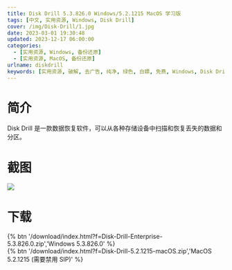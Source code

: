```yaml
---
title: Disk Drill 5.3.826.0 Windows/5.2.1215 MacOS 学习版
tags: [中文, 实用资源, Windows, Disk Drill]
cover: /img/Disk-Drill/1.jpg
date: 2023-03-01 19:30:48
updated: 2023-12-17 06:00:00
categories:
  - [实用资源, Windows, 备份还原]
  - [实用资源, MacOS, 备份还原]
urlname: diskdrill
keywords: [实用资源, 破解, 去广告, 纯净, 绿色, 白嫖, 免费, Windows, Disk Drill]
---
```


# 简介

Disk Drill 是一款数据恢复软件，可以从各种存储设备中扫描和恢复丢失的数据和分区。

# 截图

![](/img/Disk-Drill/2.png)

# 下载

{% btn '/download/index.html?f=Disk-Drill-Enterprise-5.3.826.0.zip','Windows 5.3.826.0' %}
<br>
{% btn '/download/index.html?f=Disk-Drill-5.2.1215-macOS.zip','MacOS 5.2.1215 (需要禁用 SIP)' %}
